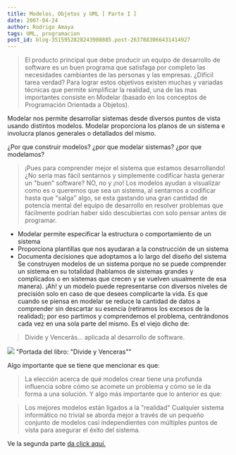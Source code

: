 ```yaml
---
title: Modelos, Objetos y UML [ Parte I ]
date: 2007-04-24
author: Rodrigo Amaya
tags: UML, programacion
post_id: blog-3515952828243908885.post-2637883066431414927
---
```


> El producto
> principal que debe producir un equipo de desarrollo de software es un buen programa que
> satisfaga por completo las necesidades cambiantes de las personas y las
> empresas.
¿Difícil tarea verdad? Para lograr estos objetivos existen muchas y variadas técnicas que permite simplificar la realidad, una de las mas importantes consiste en Modelar (basado en los conceptos de Programación Orientada a Objetos).

Modelar nos permite desarrollar sistemas desde diversos puntos de vista usando distintos modelos. Modelar proporciona los planos de un sistema e involucra planos generales o detallados del mismo.

¿Por que construir modelos? ¿por que modelar sistemas? ¿por que modelamos?

> ¡Pues para comprender mejor
> el sistema que estamos desarrollando!
¿No seria mas fácil sentarnos y simplemente codificar hasta generar un "buen" software? NO, no y ¡no! Los modelos ayudan a visualizar como es o queremos que sea un sistema, al sentarnos a codificar hasta que "salga" algo, se esta gastando una gran cantidad de potencia mental del equipo de desarrollo en resolver problemas que fácilmente podrían haber sido descubiertas con solo pensar antes de programar.
- Modelar permite especificar la estructura o comportamiento de un sistema
- Proporciona plantillas que nos ayudaran a la construcción de un sistema
- Documenta decisiones que adoptamos a lo largo del diseño del sistema
Se construyen modelos de un sistema porque no se puede comprender un sistema en su totalidad (hablamos de sistemas grandes y complicados o en sistemas que crecen y se vuelven usualmente de esa manera). ¡Ah! y un modelo puede representarse con diversos niveles de precisión solo en caso de que desees complicarte la vida. Es que cuando se piensa en modelar se reduce la cantidad de datos a comprender sin descartar su esencia (retiramos los excesos de la realidad); por eso partimos y comprendemos el problema, centrándonos cada vez en una sola parte del mismo. Es el viejo dicho de:
> Divide y
> Vencerás...
aplicada al desarrollo de software.

[![](http://bp0.blogger.com/_ayvorITawE4/Ri5sA1LpwlI/AAAAAAAAASs/IlHqR3v8X2Q/s400/DivideConquer.JPG)](http://bp0.blogger.com/_ayvorITawE4/Ri5sA1LpwlI/AAAAAAAAASs/IlHqR3v8X2Q/s1600-h/DivideConquer.JPG)
"Portada del libro: "Divide
y Venceras""

Algo importante que se tiene que mencionar es que:

> La elección acerca de qué modelos crear tiene
> una profunda influencia sobre cómo se acomete un problema y cómo se le da forma a una
> solución.
Y algo más importante que lo anterior es que:

> Los mejores modelos están ligados a la
> "realidad"
Cualquier sistema informático no trivial se aborda mejor a través de un pequeño conjunto de modelos casi independientes con múltiples puntos de vista para asegurar el éxito del sistema.

Ve la segunda parte [da click aquí.](http://srbyte.blogspot.com/2007/04/modelos-objetos-y-uml-parte-ii.html)